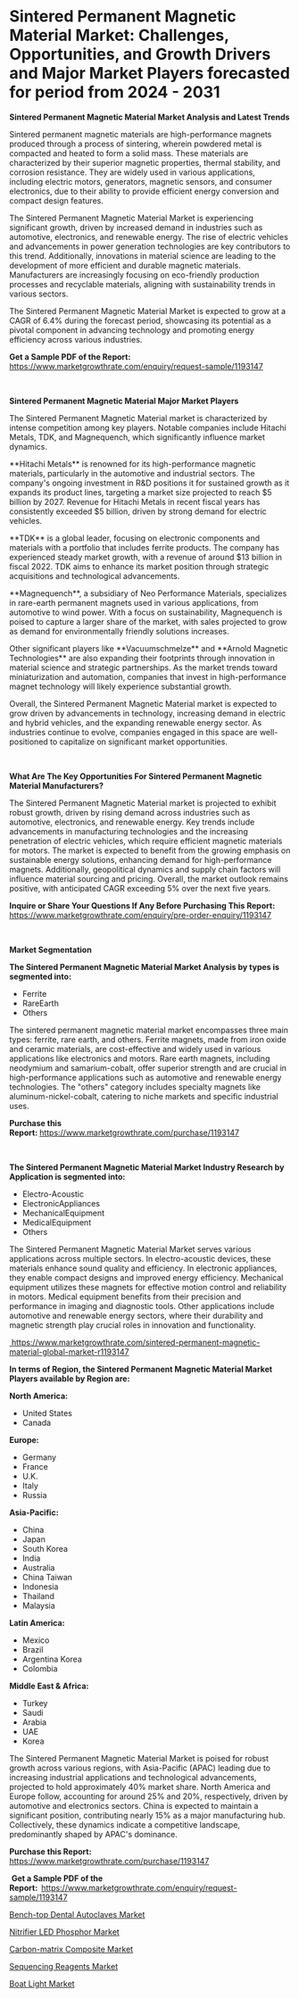<p><h1>Sintered Permanent Magnetic Material Market: Challenges, Opportunities, and Growth Drivers and Major Market Players forecasted for period from 2024 - 2031</h1></p><p><strong>Sintered Permanent Magnetic Material Market Analysis and Latest Trends</strong></p>
<p><p>Sintered permanent magnetic materials are high-performance magnets produced through a process of sintering, wherein powdered metal is compacted and heated to form a solid mass. These materials are characterized by their superior magnetic properties, thermal stability, and corrosion resistance. They are widely used in various applications, including electric motors, generators, magnetic sensors, and consumer electronics, due to their ability to provide efficient energy conversion and compact design features.</p><p>The Sintered Permanent Magnetic Material Market is experiencing significant growth, driven by increased demand in industries such as automotive, electronics, and renewable energy. The rise of electric vehicles and advancements in power generation technologies are key contributors to this trend. Additionally, innovations in material science are leading to the development of more efficient and durable magnetic materials. Manufacturers are increasingly focusing on eco-friendly production processes and recyclable materials, aligning with sustainability trends in various sectors.</p><p>The Sintered Permanent Magnetic Material Market is expected to grow at a CAGR of 6.4% during the forecast period, showcasing its potential as a pivotal component in advancing technology and promoting energy efficiency across various industries.</p></p>
<p><strong>Get a Sample PDF of the Report:&nbsp;</strong> <a href="https://www.marketgrowthrate.com/enquiry/request-sample/1193147">https://www.marketgrowthrate.com/enquiry/request-sample/1193147</a></p>
<p>&nbsp;</p>
<p><strong>Sintered Permanent Magnetic Material Major Market Players</strong></p>
<p><p>The Sintered Permanent Magnetic Material market is characterized by intense competition among key players. Notable companies include Hitachi Metals, TDK, and Magnequench, which significantly influence market dynamics.</p><p>**Hitachi Metals** is renowned for its high-performance magnetic materials, particularly in the automotive and industrial sectors. The company's ongoing investment in R&D positions it for sustained growth as it expands its product lines, targeting a market size projected to reach $5 billion by 2027. Revenue for Hitachi Metals in recent fiscal years has consistently exceeded $5 billion, driven by strong demand for electric vehicles.</p><p>**TDK** is a global leader, focusing on electronic components and materials with a portfolio that includes ferrite products. The company has experienced steady market growth, with a revenue of around $13 billion in fiscal 2022. TDK aims to enhance its market position through strategic acquisitions and technological advancements.</p><p>**Magnequench**, a subsidiary of Neo Performance Materials, specializes in rare-earth permanent magnets used in various applications, from automotive to wind power. With a focus on sustainability, Magnequench is poised to capture a larger share of the market, with sales projected to grow as demand for environmentally friendly solutions increases.</p><p>Other significant players like **Vacuumschmelze** and **Arnold Magnetic Technologies** are also expanding their footprints through innovation in material science and strategic partnerships. As the market trends toward miniaturization and automation, companies that invest in high-performance magnet technology will likely experience substantial growth.</p><p>Overall, the Sintered Permanent Magnetic Material market is expected to grow driven by advancements in technology, increasing demand in electric and hybrid vehicles, and the expanding renewable energy sector. As industries continue to evolve, companies engaged in this space are well-positioned to capitalize on significant market opportunities.</p></p>
<p>&nbsp;</p>
<p><strong>What Are The Key Opportunities For Sintered Permanent Magnetic Material Manufacturers?</strong></p>
<p><p>The Sintered Permanent Magnetic Material market is projected to exhibit robust growth, driven by rising demand across industries such as automotive, electronics, and renewable energy. Key trends include advancements in manufacturing technologies and the increasing penetration of electric vehicles, which require efficient magnetic materials for motors. The market is expected to benefit from the growing emphasis on sustainable energy solutions, enhancing demand for high-performance magnets. Additionally, geopolitical dynamics and supply chain factors will influence material sourcing and pricing. Overall, the market outlook remains positive, with anticipated CAGR exceeding 5% over the next five years.</p></p>
<p><strong>Inquire or Share Your Questions If Any Before Purchasing This Report:</strong> <a href="https://www.marketgrowthrate.com/enquiry/pre-order-enquiry/1193147">https://www.marketgrowthrate.com/enquiry/pre-order-enquiry/1193147</a></p>
<p>&nbsp;</p>
<p><strong>Market Segmentation</strong></p>
<p><strong>The Sintered Permanent Magnetic Material Market Analysis by types is segmented into:</strong></p>
<p><ul><li>Ferrite</li><li>RareEarth</li><li>Others</li></ul></p>
<p><p>The sintered permanent magnetic material market encompasses three main types: ferrite, rare earth, and others. Ferrite magnets, made from iron oxide and ceramic materials, are cost-effective and widely used in various applications like electronics and motors. Rare earth magnets, including neodymium and samarium-cobalt, offer superior strength and are crucial in high-performance applications such as automotive and renewable energy technologies. The "others" category includes specialty magnets like aluminum-nickel-cobalt, catering to niche markets and specific industrial uses.</p></p>
<p><strong>Purchase this Report:&nbsp;</strong><a href="https://www.marketgrowthrate.com/purchase/1193147">https://www.marketgrowthrate.com/purchase/1193147</a></p>
<p>&nbsp;</p>
<p><strong>The Sintered Permanent Magnetic Material Market Industry Research by Application is segmented into:</strong></p>
<p><ul><li>Electro-Acoustic</li><li>ElectronicAppliances</li><li>MechanicalEquipment</li><li>MedicalEquipment</li><li>Others</li></ul></p>
<p><p>The Sintered Permanent Magnetic Material Market serves various applications across multiple sectors. In electro-acoustic devices, these materials enhance sound quality and efficiency. In electronic appliances, they enable compact designs and improved energy efficiency. Mechanical equipment utilizes these magnets for effective motion control and reliability in motors. Medical equipment benefits from their precision and performance in imaging and diagnostic tools. Other applications include automotive and renewable energy sectors, where their durability and magnetic strength play crucial roles in innovation and functionality.</p></p>
<p><a href="https://www.marketgrowthrate.com/sintered-permanent-magnetic-material-global-market-r1193147">&nbsp;https://www.marketgrowthrate.com/sintered-permanent-magnetic-material-global-market-r1193147</a></p>
<p><strong>In terms of Region, the Sintered Permanent Magnetic Material Market Players available by Region are:</strong></p>
<p>
    <p> <strong> North America: </strong>
        <ul>
            <li>United States</li>
            <li>Canada</li>
        </ul>
        </p> 
    <p> <strong> Europe: </strong>
        <ul>
            <li>Germany</li>
            <li>France</li>
            <li>U.K.</li>
            <li>Italy</li>
            <li>Russia</li>
        </ul>
        </p> 
    <p> <strong> Asia-Pacific: </strong>
        <ul>
            <li>China</li>
            <li>Japan</li>
            <li>South Korea</li>
            <li>India</li>
            <li>Australia</li>
            <li>China Taiwan</li>
            <li>Indonesia</li>
            <li>Thailand</li>
            <li>Malaysia</li>
        </ul>
        </p> 
    <p> <strong> Latin America: </strong>
        <ul>
            <li>Mexico</li>
            <li>Brazil</li>
            <li>Argentina Korea</li>
            <li>Colombia</li>
        </ul>
        </p> 
    <p> <strong> Middle East & Africa: </strong>
        <ul>
            <li>Turkey</li>
            <li>Saudi</li>
            <li>Arabia</li>
            <li>UAE</li>
            <li>Korea</li>
        </ul>
    </p>
    </p>
<p><p>The Sintered Permanent Magnetic Material Market is poised for robust growth across various regions, with Asia-Pacific (APAC) leading due to increasing industrial applications and technological advancements, projected to hold approximately 40% market share. North America and Europe follow, accounting for around 25% and 20%, respectively, driven by automotive and electronics sectors. China is expected to maintain a significant position, contributing nearly 15% as a major manufacturing hub. Collectively, these dynamics indicate a competitive landscape, predominantly shaped by APAC's dominance.</p></p>
<p><strong>Purchase this Report: </strong><a href="https://www.marketgrowthrate.com/purchase/1193147">https://www.marketgrowthrate.com/purchase/1193147</a></p>
<p>&nbsp;<strong>Get a Sample PDF of the Report:&nbsp;&nbsp;</strong><a href="https://www.marketgrowthrate.com/enquiry/request-sample/1193147">https://www.marketgrowthrate.com/enquiry/request-sample/1193147</a></p>
<p><strong></strong></p>
<p><p><a href="https://medium.com/@melbaisey7r52/global-bench-top-dental-autoclaves-market-size-is-expected-to-reach-at-a-cagr-of-6-2-dabb9aa3e2d8">Bench-top Dental Autoclaves Market</a></p><p><a href="https://github.com/AbbasMahmud554/Market-Research-Report-List-1/blob/main/nitrifier-led-phosphor-market.md">Nitrifier LED Phosphor Market</a></p><p><a href="https://github.com/JakirUddin511/Market-Research-Report-List-1/blob/main/carbon-matrix-composite-market.md">Carbon-matrix Composite Market</a></p><p><a href="https://www.linkedin.com/pulse/global-sequencing-reagents-market-share-growth-opportunities-znhic">Sequencing Reagents Market</a></p><p><a href="https://issuu.com/reportprime-2/docs/boat-light-market-size-2030.pptx_5fb83e202f4fb3">Boat Light Market</a></p></p>